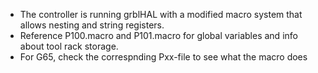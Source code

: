 - The controller is running grblHAL with a modified macro system that allows nesting and string registers.
- Reference P100.macro and P101.macro for global variables and info about tool rack storage.
- For G65, check the correspnding Pxx-file to see what the macro does

